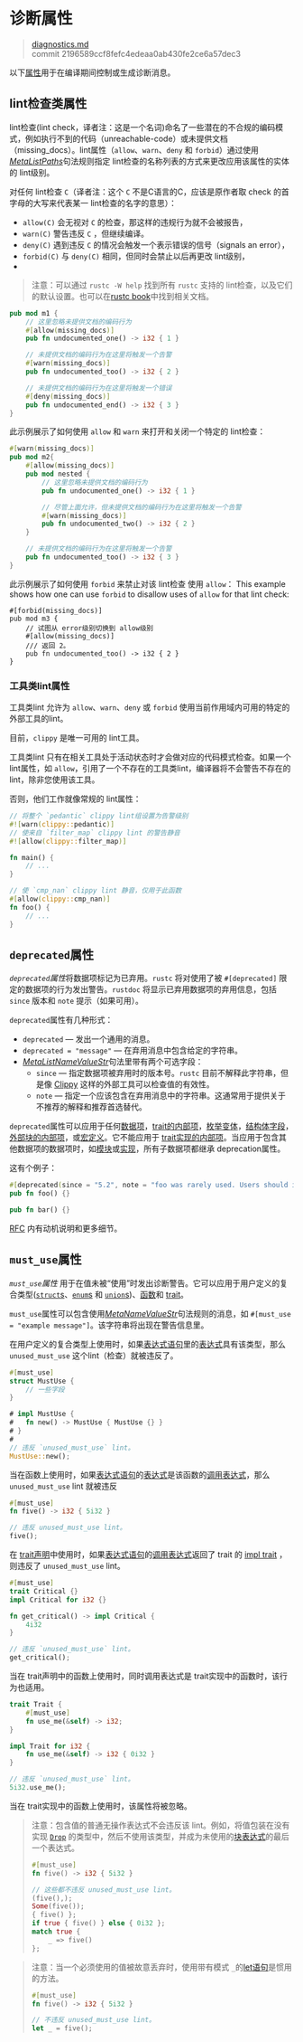 # 诊断属性

>[diagnostics.md](https://github.com/rust-lang/reference/blob/master/src/attributes/diagnostics.md)\
>commit 2196589ccf8fefc4edeaa0ab430fe2ce6a57dec3

以下[属性]用于在编译期间控制或生成诊断消息。

## lint检查类属性

lint检查(lint check，译者注：这是一个名词)命名了一些潜在的不合规的编码模式，例如执行不到的代码（unreachable-code）或未提供文档（missing_docs）。lint属性（`allow`、`warn`、`deny` 和 `forbid`）通过使用[_MetaListPaths_]句法规则指定 lint检查的名称列表的方式来更改应用该属性的实体的 lint级别。

对任何 lint检查 `C`（译者注：这个 `C` 不是C语言的C，应该是原作者取 check 的首字母的大写来代表某一 lint检查的名字的意思）：

* `allow(C)` 会无视对 `C` 的检查，那这样的违规行为就不会被报告，
* `warn(C)` 警告违反 `C` ，但继续编译。
* `deny(C)` 遇到违反 `C` 的情况会触发一个表示错误的信号（signals an error），
* `forbid(C)` 与 `deny(C)` 相同，但同时会禁止以后再更改 lint级别，
* 
> 注意：可以通过 `rustc -W help` 找到所有 `rustc` 支持的 lint检查，以及它们的默认设置。也可以在[rustc book]中找到相关文档。

```rust
pub mod m1 {
    // 这里忽略未提供文档的编码行为
    #[allow(missing_docs)]
    pub fn undocumented_one() -> i32 { 1 }

    // 未提供文档的编码行为在这里将触发一个告警
    #[warn(missing_docs)]
    pub fn undocumented_too() -> i32 { 2 }

    // 未提供文档的编码行为在这里将触发一个错误
    #[deny(missing_docs)]
    pub fn undocumented_end() -> i32 { 3 }
}
```

此示例展示了如何使用 `allow` 和 `warn` 来打开和关闭一个特定的 lint检查：

```rust
#[warn(missing_docs)]
pub mod m2{
    #[allow(missing_docs)]
    pub mod nested {
        // 这里忽略未提供文档的编码行为
        pub fn undocumented_one() -> i32 { 1 }

        // 尽管上面允许，但未提供文档的编码行为在这里将触发一个告警
        #[warn(missing_docs)]
        pub fn undocumented_two() -> i32 { 2 }
    }

    // 未提供文档的编码行为在这里将触发一个告警
    pub fn undocumented_too() -> i32 { 3 }
}
```

此示例展示了如何使用 `forbid` 来禁止对该 lint检查 使用 `allow`：
This example shows how one can use `forbid` to disallow uses of `allow` for that lint check:

```rust,compile_fail
#[forbid(missing_docs)]
pub mod m3 {
    // 试图从 error级别切换到 allow级别
    #[allow(missing_docs)]
    /// 返回 2。
    pub fn undocumented_too() -> i32 { 2 }
}
```

### 工具类lint属性

工具类lint 允许为 `allow`、`warn`、`deny` 或 `forbid` 使用当前作用域内可用的特定的外部工具的lint。

目前，`clippy` 是唯一可用的 lint工具。

工具类lint 只有在相关工具处于活动状态时才会做对应的代码模式检查。如果一个 lint属性，如 `allow`，引用了一个不存在的工具类lint，编译器将不会警告不存在的 lint，除非您使用该工具。

否则，他们工作就像常规的 lint属性：

```rust
// 将整个 `pedantic` clippy lint组设置为告警级别
#![warn(clippy::pedantic)]
// 使来自 `filter_map` clippy lint 的警告静音
#![allow(clippy::filter_map)]

fn main() {
    // ...
}

// 使 `cmp_nan` clippy lint 静音，仅用于此函数
#[allow(clippy::cmp_nan)]
fn foo() {
    // ...
}
```

## `deprecated`属性

*`deprecated`属性*将数据项标记为已弃用。`rustc` 将对使用了被 `#[deprecated]` 限定的数据项的行为发出警告。`rustdoc` 将显示已弃用数据项的弃用信息，包括 `since` 版本和 `note` 提示（如果可用）。

`deprecated`属性有几种形式：

- `deprecated` — 发出一个通用的消息。
- `deprecated = "message"` — 在弃用消息中包含给定的字符串。
- [_MetaListNameValueStr_]句法里带有两个可选字段：
  - `since` — 指定数据项被弃用时的版本号。`rustc` 目前不解释此字符串，但是像 [Clippy] 这样的外部工具可以检查值的有效性。
  - `note` — 指定一个应该包含在弃用消息中的字符串。这通常用于提供关于不推荐的解释和推荐首选替代。

`deprecated`属性可以应用于任何[数据项]，[trait的内部项]，[枚举变体]，[结构体字段]，[外部块的内部项]，或[宏定义]。它不能应用于 [trait实现的内部项]。当应用于包含其他数据项的数据项时，如[模块]或[实现]，所有子数据项都继承 deprecation属性。

<!-- 注意: 它只被 trait实现(AnnotationKind::Prohibited)拒绝。在这些之外的所有其他位置，它会被静默忽略。应用于元组结构体的字段时，此属性直接被忽略。-->

这有个例子：

```rust
#[deprecated(since = "5.2", note = "foo was rarely used. Users should instead use bar")]
pub fn foo() {}

pub fn bar() {}
```

[RFC][1270-deprecation.md] 内有动机说明和更多细节。

[1270-deprecation.md]: https://github.com/rust-lang/rfcs/blob/master/text/1270-deprecation.md

## `must_use`属性

*`must_use`属性* 用于在值未被“使用”时发出诊断警告。它可以应用于用户定义的复合类型([`struct`s][结构体]、[`enum`s][枚举] 和 [`union`s][联合体])、[函数]和 [trait]。

`must_use`属性可以包含使用[_MetaNameValueStr_]句法规则的消息，如 `#[must_use = "example message"]`。该字符串将出现在警告信息里。

在用户定义的复合类型上使用时，如果[表达式语句]里的[表达式]具有该类型，那么 `unused_must_use` 这个lint（检查）就被违反了。

```rust
#[must_use]
struct MustUse {
    // 一些字段
}

# impl MustUse {
#   fn new() -> MustUse { MustUse {} }
# }
#
// 违反 `unused_must_use` lint。
MustUse::new();
```

当在函数上使用时，如果[表达式语句]的[表达式]是该函数的[调用表达式]，那么 `unused_must_use` lint 就被违反

```rust
#[must_use]
fn five() -> i32 { 5i32 }

// 违反 unused_must_use lint。
five();
```

在 [trait声明]中使用时，如果[表达式语句]的[调用表达式]返回了 trait 的 [impl trait] ，则违反了 `unused_must_use` lint。

```rust
#[must_use]
trait Critical {}
impl Critical for i32 {}

fn get_critical() -> impl Critical {
    4i32
}

// 违反 `unused_must_use` lint。
get_critical();
```

当在 trait声明中的函数上使用时，同时调用表达式是 trait实现中的函数时，该行为也适用。

```rust
trait Trait {
    #[must_use]
    fn use_me(&self) -> i32;
}

impl Trait for i32 {
    fn use_me(&self) -> i32 { 0i32 }
}

// 违反 `unused_must_use` lint。
5i32.use_me();
```

当在 trait实现中的函数上使用时，该属性将被忽略。

> 注意：包含值的普通无操作表达式不会违反该 lint。例如，将值包装在没有实现 [`Drop`] 的类型中，然后不使用该类型，并成为未使用的[块表达式]的最后一个表达式。
>
> ```rust
> #[must_use]
> fn five() -> i32 { 5i32 }
>
> // 这些都不违反 unused_must_use lint。
> (five(),);
> Some(five());
> { five() };
> if true { five() } else { 0i32 };
> match true {
>     _ => five()
> };
> ```

> 注意：当一个必须使用的值被故意丢弃时，使用带有模式 `_`的[let语句]是惯用的方法。
>
> ```rust
> #[must_use]
> fn five() -> i32 { 5i32 }
>
> // 不违反 unused_must_use lint。
> let _ = five();
> ```

[Clippy]: https://github.com/rust-lang/rust-clippy
[_MetaListNameValueStr_]: ../attributes.md#meta-item-attribute-syntax
[_MetaListPaths_]: ../attributes.md#meta-item-attribute-syntax
[_MetaNameValueStr_]: ../attributes.md#meta-item-attribute-syntax
[`Drop`]: ../special-types-and-traits.md#drop
[属性]: ../attributes.md
[块表达式]: ../expressions/block-expr.md
[调用表达式]: ../expressions/call-expr.md
[枚举变体]: ../items/enumerations.md
[枚举]: ../items/enumerations.md
[表达式语句]: ../statements.md#expression-statements
[表达式]: ../expressions.md
[外部块的内部项]: ../items/external-blocks.md
[函数]: ../items/functions.md
[impl trait]: ../types/impl-trait.md
[实现]: ../items/implementations.md
[数据项]: ../items.md
[let语句]: ../statements.md#let语句
[宏定义]: ../macros-by-example.md
[模块]: ../items/modules.md
[rustc book]: https://doc.rust-lang.org/rustc/lints/index.html
[结构体字段]: ../items/structs.md
[结构体]: ../items/structs.md
[trait声明]: ../items/traits.md
[trait实现的内部项]: ../items/implementations.md#trait实现
[trait的内部项]: ../items/traits.md
[trait]: ../items/traits.md
[联合体]: ../items/unions.md